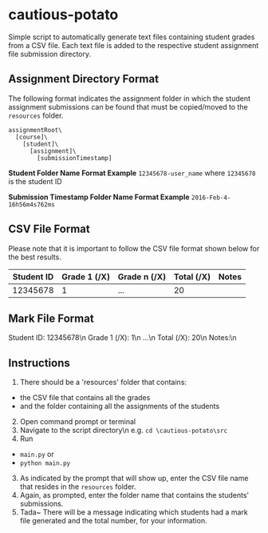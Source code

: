 # cautious-potato
Simple script to automatically generate text files containing student grades from a CSV file. Each text file is added to the respective student assignment file submission directory.

## Assignment Directory Format
The following format indicates the assignment folder in which the student assignment submissions can be found that must be copied/moved to the `resources` folder.

```
assignmentRoot\
  [course]\
    [student]\
      [assignment]\
        [submissionTimestamp]
```

**Student Folder Name Format Example**
`12345678-user_name` where `12345678` is the student ID

**Submission Timestamp Folder Name Format Example**
`2016-Feb-4-16h56m4s762ms`

## CSV File Format
Please note that it is important to follow the CSV file format shown below for the best results.

Student ID | Grade 1 (/X) | Grade n (/X) | Total (/X) | Notes
-----------|--------------|--------------|------------|------
12345678 | 1 | ... | 20 |

## Mark File Format
Student ID: 12345678\n
Grade 1 (/X): 1\n
...\n
Total (/X): 20\n
Notes:\n

## Instructions
1. There should be a 'resources' folder that contains:
  * the CSV file that contains all the grades
  * and the folder containing all the assignments of the students
2. Open command prompt or terminal
3. Navigate to the script directory\n
  e.g. `cd \cautious-potato\src`
4. Run
  * `main.py` or
  * `python main.py`
3. As indicated by the prompt that will show up, enter the CSV file name that resides in the `resources` folder.
4. Again, as prompted, enter the folder name that contains the students' submissions.
5. Tada~ There will be a message indicating which students had a mark file generated and the total number, for your information.
